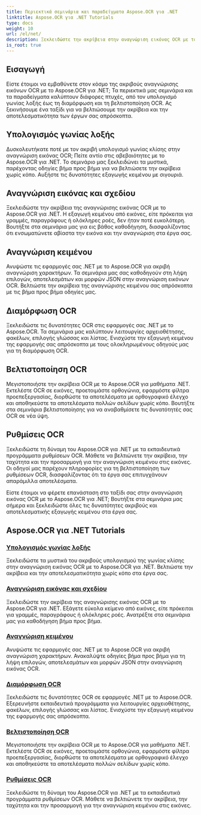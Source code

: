 ```yaml
---
title: Περιεκτικά σεμινάρια και παραδείγματα Aspose.OCR για .NET
linktitle: Aspose.OCR για .NET Tutorials
type: docs
weight: 10
url: /el/net/
description: Ξεκλειδώστε την ακρίβεια στην αναγνώριση εικόνας OCR με το Aspose.OCR για .NET. Εξερευνήστε μαθήματα σχετικά με τον υπολογισμό γωνίας λοξής, την αναγνώριση κειμένου, τη διαμόρφωση OCR και τη βελτιστοποίηση.
is_root: true
---
```


## Εισαγωγή

Είστε έτοιμοι να εμβαθύνετε στον κόσμο της ακριβούς αναγνώρισης εικόνων OCR με το Aspose.OCR για .NET; Τα περιεκτικά μας σεμινάρια και τα παραδείγματα καλύπτουν διάφορες πτυχές, από τον υπολογισμό γωνίας λοξής έως τη διαμόρφωση και τη βελτιστοποίηση OCR. Ας ξεκινήσουμε ένα ταξίδι για να βελτιώσουμε την ακρίβεια και την αποτελεσματικότητα των έργων σας απρόσκοπτα.

## Υπολογισμός γωνίας λοξής

Δυσκολευτήκατε ποτέ με τον ακριβή υπολογισμό γωνίας κλίσης στην αναγνώριση εικόνας OCR; Πείτε αντίο στις αβεβαιότητες με το Aspose.OCR για .NET. Το σεμινάριο μας ξεκλειδώνει τα μυστικά, παρέχοντας οδηγίες βήμα προς βήμα για να βελτιώσετε την ακρίβεια χωρίς κόπο. Αυξήστε τις δυνατότητες εξαγωγής κειμένου με σιγουριά.

## Αναγνώριση εικόνας και σχεδίου

Ξεκλειδώστε την ακρίβεια της αναγνώρισης εικόνας OCR με το Aspose.OCR για .NET. Η εξαγωγή κειμένου από εικόνες, είτε πρόκειται για γραμμές, παραγράφους ή ολόκληρες ροές, δεν ήταν ποτέ ευκολότερη. Βουτήξτε στα σεμινάρια μας για εις βάθος καθοδήγηση, διασφαλίζοντας ότι ενσωματώνετε αβίαστα την εικόνα και την αναγνώριση στα έργα σας.

## Αναγνώριση κειμένου

Ανυψώστε τις εφαρμογές σας .NET με το Aspose.OCR για ακριβή αναγνώριση χαρακτήρων. Τα σεμινάρια μας σας καθοδηγούν στη λήψη επιλογών, αποτελεσμάτων και μορφών JSON στην αναγνώριση εικόνων OCR. Βελτιώστε την ακρίβεια της αναγνώρισης κειμένου σας απρόσκοπτα με τις βήμα προς βήμα οδηγίες μας.

## Διαμόρφωση OCR

Ξεκλειδώστε τις δυνατότητες OCR στις εφαρμογές σας .NET με το Aspose.OCR. Τα σεμινάρια μας καλύπτουν λειτουργίες αρχειοθέτησης, φακέλων, επιλογής γλώσσας και λίστας. Ενισχύστε την εξαγωγή κειμένου της εφαρμογής σας απρόσκοπτα με τους ολοκληρωμένους οδηγούς μας για τη διαμόρφωση OCR.

## Βελτιστοποίηση OCR

Μεγιστοποιήστε την ακρίβεια OCR με το Aspose.OCR για μαθήματα .NET. Εκτελέστε OCR σε εικόνες, προετοιμάστε ορθογώνια, εφαρμόστε φίλτρα προεπεξεργασίας, διορθώστε τα αποτελέσματα με ορθογραφικό έλεγχο και αποθηκεύστε τα αποτελέσματα πολλών σελίδων χωρίς κόπο. Βουτήξτε στα σεμινάρια βελτιστοποίησης για να αναβαθμίσετε τις δυνατότητές σας OCR σε νέα ύψη.

## Ρυθμίσεις OCR

Ξεκλειδώστε τη δύναμη του Aspose.OCR για .NET με τα εκπαιδευτικά προγράμματα ρυθμίσεων OCR. Μάθετε να βελτιώνετε την ακρίβεια, την ταχύτητα και την προσαρμογή για την αναγνώριση κειμένου στις εικόνες. Οι οδηγοί μας παρέχουν πληροφορίες για τη βελτιστοποίηση των ρυθμίσεων OCR, διασφαλίζοντας ότι τα έργα σας επιτυγχάνουν απαράμιλλα αποτελέσματα.

Είστε έτοιμοι να φέρετε επανάσταση στο ταξίδι σας στην αναγνώριση εικόνας OCR με το Aspose.OCR για .NET; Βουτήξτε στα σεμινάρια μας σήμερα και ξεκλειδώστε όλες τις δυνατότητες ακριβούς και αποτελεσματικής εξαγωγής κειμένου στα έργα σας.

## Aspose.OCR για .NET Tutorials
### [Υπολογισμός γωνίας λοξής](./skew-angle-calculation/)
Ξεκλειδώστε τα μυστικά του ακριβούς υπολογισμού της γωνίας κλίσης στην αναγνώριση εικόνας OCR με το Aspose.OCR για .NET. Βελτιώστε την ακρίβεια και την αποτελεσματικότητα χωρίς κόπο στα έργα σας.
### [Αναγνώριση εικόνας και σχεδίου](./image-and-drawing-recognition/)
Ξεκλειδώστε την ακρίβεια της αναγνώρισης εικόνας OCR με το Aspose.OCR για .NET. Εξάγετε εύκολα κείμενο από εικόνες, είτε πρόκειται για γραμμές, παραγράφους ή ολόκληρες ροές. Ανατρέξτε στα σεμινάρια μας για καθοδήγηση βήμα προς βήμα.
### [Αναγνώριση κειμένου](./text-recognition/)
Ανυψώστε τις εφαρμογές σας .NET με το Aspose.OCR για ακριβή αναγνώριση χαρακτήρων. Ανακαλύψτε οδηγίες βήμα προς βήμα για τη λήψη επιλογών, αποτελεσμάτων και μορφών JSON στην αναγνώριση εικόνας OCR.
### [Διαμόρφωση OCR](./ocr-configuration/)
Ξεκλειδώστε τις δυνατότητες OCR σε εφαρμογές .NET με το Aspose.OCR. Εξερευνήστε εκπαιδευτικά προγράμματα για λειτουργίες αρχειοθέτησης, φακέλων, επιλογής γλώσσας και λίστας. Ενισχύστε την εξαγωγή κειμένου της εφαρμογής σας απρόσκοπτα.
### [Βελτιστοποίηση OCR](./ocr-optimization/)
Μεγιστοποιήστε την ακρίβεια OCR με το Aspose.OCR για μαθήματα .NET. Εκτελέστε OCR σε εικόνες, προετοιμάστε ορθογώνια, εφαρμόστε φίλτρα προεπεξεργασίας, διορθώστε τα αποτελέσματα με ορθογραφικό έλεγχο και αποθηκεύστε τα αποτελέσματα πολλών σελίδων χωρίς κόπο.
### [Ρυθμίσεις OCR](./ocr-settings/)
Ξεκλειδώστε τη δύναμη του Aspose.OCR για .NET με τα εκπαιδευτικά προγράμματα ρυθμίσεων OCR. Μάθετε να βελτιώνετε την ακρίβεια, την ταχύτητα και την προσαρμογή για την αναγνώριση κειμένου στις εικόνες.